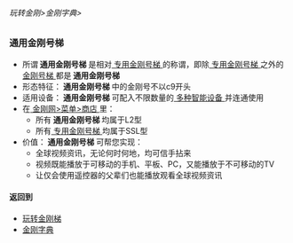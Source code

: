 ###### 玩转金刚>金刚字典>

### 通用金刚号梯

- 所谓<Strong> 通用金刚号梯 </Strong>是相对[ 专用金刚号梯 ](https://github.com/a2zitpro/web/blob/master/LadderFree/kkDictionary/KKIDSinglepurpose.md)的称谓，即除[ 专用金刚号梯 ](https://github.com/a2zitpro/web/blob/master/LadderFree/kkDictionary/KKIDSinglepurpose.md)之外的[ 金刚号梯 ](https://github.com/a2zitpro/web/blob/master/LadderFree/kkDictionary/KKID.md)都是<Strong> 通用金刚号梯 </Strong>
- 形态特征：<Strong> 通用金刚号梯 </Strong>中的金刚号不以c9开头
- 适用设备：<Strong> 通用金刚号梯 </Strong>可配入不限数量的[ 多种智能设备 ](https://github.com/a2zitpro/web/blob/master/LadderFree/A.md)并连通使用
- 在[ 金刚网>菜单>商店 ](https://atozitpro.net/shop)里：
  - 所有<Strong> 通用金刚号梯 </Strong >均属于L2型
  - 所有[ 专用金刚号梯 ](https://github.com/a2zitpro/web/blob/master/LadderFree/kkDictionary/KKIDSinglepurpose.md)均属于SSL型
- 价值：<Strong> 通用金刚号梯 </Strong>可帮您实现：
  - 全球视频资讯，无论何时何地，均可信手拈来
  - 视频既能播放于可移动的手机、平板、PC，又能播放于不可移动的TV
  - 让仅会使用遥控器的父辈们也能播放观看全球视频资讯


#### 返回到
- [玩转金刚梯](https://github.com/a2zitpro/web/blob/master/LadderFree/A.md)
- [金刚字典](https://github.com/a2zitpro/web/blob/master/LadderFree/kkDictionary/KKDictionary.md)



